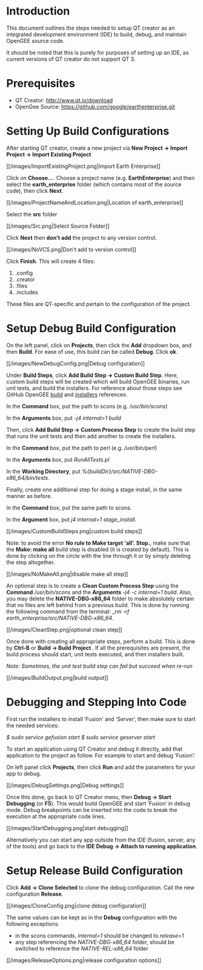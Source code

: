 # Introduction
This document outlines the steps needed to setup QT creator as an integrated development environment (IDE) to build, debug, and maintain OpenGEE source code.

It should be noted that this is purely for purposes of setting up an IDE, as current versions of QT creator do not support QT 3.

# Prerequisites
* QT Creator: http://www.qt.io/download
* OpenGee Source: https://github.com/google/earthenterprise.git

# Setting Up Build Configurations
After starting QT creator, create a new project via **New Project → Import Project → Import Existing Project**

[[/images/ImportExistingProject.png|Import Earth Enterprise]]

Click on **Choose...**. Choose a project name (e.g. **EarthEnterprise**) and then select the **earth_enterprise** folder (which contains most of the source code), then click **Next**.

[[/images/ProjectNameAndLocation.png|Location of earth_enterprise]]

Select the **src** folder

[[/images/Src.png|Select Source Folder]]

Click **Next** then **don't add** the project to any version control.

[[/images/NoVCS.png|Don't add to version control]]

Click **Finish**. This will create 4 files:
1. <ProjectName>.config
2. <ProjectName>.creator
3. <ProjectName>.files
4. <ProjectName>.includes

These files are QT-specific and pertain to the configuration of the project.

# Setup Debug Build Configuration
On the left panel, click on **Projects**, then click the **Add** dropdown box, and then **Build**. For ease of use, this build can be called **Debug**. Click **ok**.

[[/images/NewDebugConfig.png|Debug configuration]]

Under **Build Steps**, click **Add Build Step → Custom Build Step**. Here, custom build steps will be created which will build OpenGEE binaries, run unit tests, and build the installers. For reference about those steps see GitHub OpenGEE [build](https://github.com/google/earthenterprise/blob/master/earth_enterprise/BUILD.md) and [installers](https://github.com/google/earthenterprise/wiki/Install-Fusion-or-Earth-Server) references.

In the **Command** box, put the path to scons (e.g. _/usr/bin/scons_)

In the **Arguments** box, put _-j4 internal=1 build_

Then, click **Add Build Step → Custom Process Step** to create the build step that runs the unit tests and then add another to create the installers.

In the **Command** box, put the path to perl (e.g. _/usr/bin/perl_)

In the **Arguments** box, put _RunAllTests.pl_

In the **Working Directory**, put _%{buildDir}/src/NATIVE-DBG-x86\_64/bin/tests_.

Finally, create one additional step for doing a stage install, in the same manner as before.

In the **Command** box, put the same path to scons.

In the **Argument** box, put _j4 internal=1 stage\_install_.

[[/images/CustomBuildSteps.png|custom build steps]]

Note: to avoid the error **No rule to Make target 'all'. Stop.**, make sure that the **Make: make all** build step is disabled (it is created by default). This is done by clicking on the circle with the line through it or by simply deleting the step altogether.

[[/images/NoMakeAll.png|disable make all step]]

An optional step is to create a **Clean Custom Process Step** using the **Command** _/usr/bin/scons_ and the **Arguments** _-j4 -c internal=1 build_. Also, you may delete the **NATIVE-DBG-x86_64** folder to make absolutely certain that no files are left behind from a previous build. This is done by running the following command from the terminal:  __rm -rf earth_enterprise/src/NATIVE-DBG-x86_64_.

[[/images/CleanStep.png|optional clean step]]

Once done with creating all appropriate steps, perform a build. This is done by **Ctrl-B** or **Build → Build Project <ProjectName>**. If all the prerequisites are present, the build process should start, unit tests executed, and then installers built.

_Note: Sometimes, the unit test build step can fail but succeed when re-run_

[[/images/BuildOutput.png|build output]]

# Debugging and Stepping Into Code

First run the installers to install ‘Fusion’ and ‘Server’, then make sure to start the needed services:
 
_$ sudo service gefusion start_
_$ sudo service geserver start_
 
To start an application using QT Creator and debug it directly, add that application to the project as follow. For example to start and debug ‘Fusion’:
 
On left panel click **Projects**, then click **Run** and add the parameters for your app to debug.

[[/images/DebugSettings.png|Debug settings]]

Once this done, go back to QT Creator menu, then **Debug → Start Debugging** (or **F5**). This would build OpenGEE and start ‘Fusion’ in debug mode.
Debug breakpoints can be inserted into the code to break the execution at the appropriate code lines.

[[/images/StartDebugging.png|start debugging]]

Alternatively you can start any app outside from the IDE (fusion, server, any of the tools) and go back to the **IDE Debug → Attach to running application**.

# Setup Release Build Configuration

Click **Add → Clone Selected** to clone the debug configuration. Call the new configuration **Release**.

[[/images/CloneConfig.png|clone debug configuration]]

The same values can be kept as in the **Debug** configuration with the following exceptions:
* in the scons commands, _internal=1_ should be changed to _release=1_
* any step referencing the _NATIVE-DBG-x86\_64_ folder, should be switched to reference the _NATIVE-REL-x86\_64_ folder

[[/images/ReleaseOptions.png|release configuration options]]
